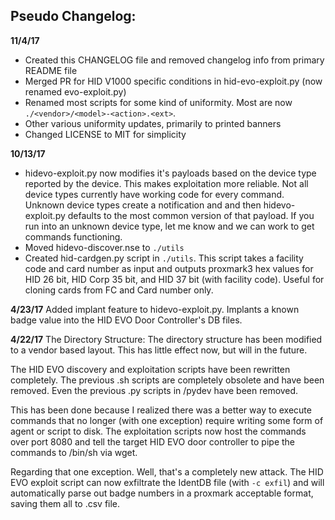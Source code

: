 ## Pseudo Changelog:  
**11/4/17**  
  
* Created this CHANGELOG file and removed changelog info from primary README file  
* Merged PR for HID V1000 specific conditions in hid-evo-exploit.py (now renamed evo-exploit.py)  
* Renamed most scripts for some kind of uniformity. Most are now `./<vendor>/<model>-<action>.<ext>`.  
* Other various uniformity updates, primarily to printed banners  
* Changed LICENSE to MIT for simplicity  
  
**10/13/17**

* hidevo-exploit.py now modifies it's payloads based on the device type reported by the device. This makes exploitation more reliable. Not all device types currently have working code for every command. Unknown device types create a notification and and then hidevo-exploit.py defaults to the most common version of that payload. If you run into an unknown device type, let me know and we can work to get commands functioning.
* Moved hidevo-discover.nse to `./utils`
* Created hid-cardgen.py script in `./utils`. This script takes a facility code and card number as input and outputs proxmark3 hex values for HID 26 bit, HID Corp 35 bit, and HID 37 bit (with facility code). Useful for cloning cards from FC and Card number only.


**4/23/17**
Added implant feature to hidevo-exploit.py. Implants a known badge value into the HID EVO Door Controller's DB files.

**4/22/17**
The Directory Structure: The directory structure has been modified to a vendor based layout. This has little effect now, but will in the future.

The HID EVO discovery and exploitation scripts have been rewritten completely. The previous .sh scripts are completely obsolete and have been removed. Even the previous .py scripts in /pydev have been removed.

This has been done because I realized there was a better way to execute commands that no longer (with one exception) require writing some form of agent or script to disk. The exploitation scripts now host the commands over port 8080 and tell the target HID EVO door controller to pipe the commands to /bin/sh via wget.

Regarding that one exception. Well, that's a completely new attack. The HID EVO exploit script can now exfiltrate the IdentDB file (with `-c exfil`) and will automatically parse out badge numbers in a proxmark acceptable format, saving them all to .csv file.
